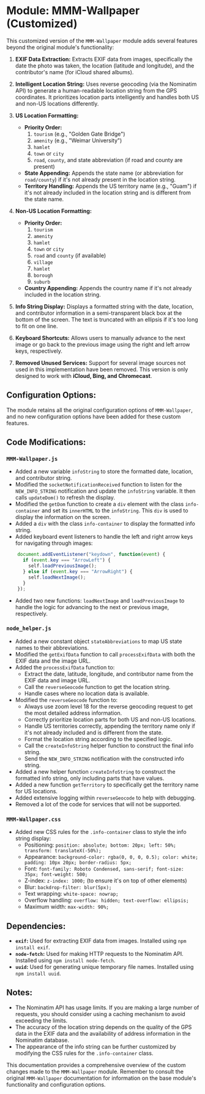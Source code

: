 # Module: MMM-Wallpaper (Customized)

This customized version of the `MMM-Wallpaper` module adds several features beyond the original module's functionality:

1. **EXIF Data Extraction:** Extracts EXIF data from images, specifically the date the photo was taken, the location (latitude and longitude), and the contributor's name (for iCloud shared albums).

2. **Intelligent Location String:** Uses reverse geocoding (via the Nominatim API) to generate a human-readable location string from the GPS coordinates. It prioritizes location parts intelligently and handles both US and non-US locations differently.

3. **US Location Formatting:**
    *   **Priority Order:**
        1. `tourism` (e.g., "Golden Gate Bridge")
        2. `amenity` (e.g., "Weimar University")
        3. `hamlet`
        4. `town` or `city`
        5. `road`, `county`, and state abbreviation (if road and county are present)
    *   **State Appending:** Appends the state name (or abbreviation for `road/county`) if it's not already present in the location string.
    *   **Territory Handling:** Appends the US territory name (e.g., "Guam") if it's not already included in the location string and is different from the state name.

4. **Non-US Location Formatting:**
    *   **Priority Order:**
        1. `tourism`
        2. `amenity`
        3. `hamlet`
        4. `town` or `city`
        5. `road` and `county` (if available)
        6. `village`
        7. `hamlet`
        8. `borough`
        9. `suburb`
    *   **Country Appending:** Appends the country name if it's not already included in the location string.

5. **Info String Display:** Displays a formatted string with the date, location, and contributor information in a semi-transparent black box at the bottom of the screen. The text is truncated with an ellipsis if it's too long to fit on one line.

6. **Keyboard Shortcuts:** Allows users to manually advance to the next image or go back to the previous image using the right and left arrow keys, respectively.

7. **Removed Unused Services:** Support for several image sources not used in this implementation have been removed. This version is only designed to work with **iCloud, Bing, and Chromecast**.

## Configuration Options:

The module retains all the original configuration options of `MMM-Wallpaper`, and no new configuration options have been added for these custom features.

## Code Modifications:

### `MMM-Wallpaper.js`

*   Added a new variable `infoString` to store the formatted date, location, and contributor string.
*   Modified the `socketNotificationReceived` function to listen for the `NEW_INFO_STRING` notification and update the `infoString` variable. It then calls `updateDom()` to refresh the display.
*   Modified the `getDom` function to create a `div` element with the class `info-container` and set its `innerHTML` to the `infoString`. This `div` is used to display the information on the screen.
*   Added a `div` with the class `info-container` to display the formatted info string.
*   Added keyboard event listeners to handle the left and right arrow keys for navigating through images:

```javascript
    document.addEventListener("keydown", function(event) {
      if (event.key === "ArrowLeft") {
        self.loadPreviousImage();
      } else if (event.key === "ArrowRight") {
        self.loadNextImage();
      }
    });
```

*   Added two new functions: `loadNextImage` and `loadPreviousImage` to handle the logic for advancing to the next or previous image, respectively.

### `node_helper.js`

*   Added a new constant object `stateAbbreviations` to map US state names to their abbreviations.
*   Modified the `getExifData` function to call `processExifData` with both the EXIF data and the image URL.
*   Added the `processExifData` function to:
    *   Extract the date, latitude, longitude, and contributor name from the EXIF data and image URL.
    *   Call the `reverseGeocode` function to get the location string.
    *   Handle cases where no location data is available.
*   Modified the `reverseGeocode` function to:
    *   Always use zoom level 18 for the reverse geocoding request to get the most detailed address information.
    *   Correctly prioritize location parts for both US and non-US locations.
    *   Handle US territories correctly, appending the territory name only if it's not already included and is different from the state.
    *   Format the location string according to the specified logic.
    *   Call the `createInfoString` helper function to construct the final info string.
    *   Send the `NEW_INFO_STRING` notification with the constructed info string.
*   Added a new helper function `createInfoString` to construct the formatted info string, only including parts that have values.
*   Added a new function `getTerritory` to specifically get the territory name for US locations.
*   Added extensive logging within `reverseGeocode` to help with debugging.
*   Removed a lot of the code for services that will not be supported.

### `MMM-Wallpaper.css`

*   Added new CSS rules for the `.info-container` class to style the info string display:
    *   Positioning: `position: absolute; bottom: 20px; left: 50%; transform: translateX(-50%);`
    *   Appearance: `background-color: rgba(0, 0, 0, 0.5); color: white; padding: 10px 20px; border-radius: 5px;`
    *   Font: `font-family: Roboto Condensed, sans-serif; font-size: 35px; font-weight: 500;`
    *   Z-index: `z-index: 1000;` (to ensure it's on top of other elements)
    *   Blur: `backdrop-filter: blur(5px);`
    *   Text wrapping: `white-space: nowrap;`
    *   Overflow handling: `overflow: hidden; text-overflow: ellipsis;`
    *   Maximum width: `max-width: 90%;`

## Dependencies:

*   **`exif`:** Used for extracting EXIF data from images. Installed using `npm install exif`.
*   **`node-fetch`:** Used for making HTTP requests to the Nominatim API. Installed using `npm install node-fetch`.
*   **`uuid`:** Used for generating unique temporary file names. Installed using `npm install uuid`.

## Notes:

*   The Nominatim API has usage limits. If you are making a large number of requests, you should consider using a caching mechanism to avoid exceeding the limits.
*   The accuracy of the location string depends on the quality of the GPS data in the EXIF data and the availability of address information in the Nominatim database.
*   The appearance of the info string can be further customized by modifying the CSS rules for the `.info-container` class.

This documentation provides a comprehensive overview of the custom changes made to the `MMM-Wallpaper` module. Remember to consult the original `MMM-Wallpaper` documentation for information on the base module's functionality and configuration options.
